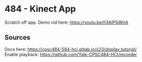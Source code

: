 # 484 - Kinect App

Scratch off app. Demo vid here: https://youtu.be/fi3AlP5jWnA

## Sources
Docs here: https://cpsc484-584-hci.gitlab.io/s23/display_tutorial/ \
Enable playback: https://github.com/Yale-CPSC484-HCI/recorder
